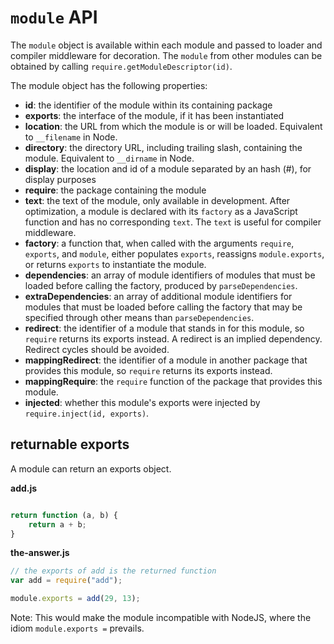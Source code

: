 `module` API
============

The `module` object is available within each module and passed to loader and
compiler middleware for decoration. The `module` from other
modules can be obtained by calling `require.getModuleDescriptor(id)`.

The module object has the following properties:

-   **id**: the identifier of the module within its containing package
-   **exports**: the interface of the module, if it has been instantiated
-   **location**: the URL from which the module is or will be loaded. Equivalent to `__filename` in Node.
-   **directory**: the directory URL, including trailing slash, containing
    the module. Equivalent to `__dirname` in Node.
-   **display**: the location and id of a module separated by an
    hash (#), for display purposes
-   **require**: the package containing the module
-   **text**: the text of the module, only available in development.  After
    optimization, a module is declared with its `factory` as a
    JavaScript function and has no corresponding `text`.  The `text` is
    useful for compiler middleware.
-   **factory**: a function that, when called with the arguments
    `require`, `exports`, and `module`, either populates `exports`,
    reassigns `module.exports`, or returns `exports` to instantiate the
    module.
-   **dependencies**: an array of module identifiers of modules that
    must be loaded before calling the factory, produced by
    `parseDependencies`.
-   **extraDependencies**: an array of additional module identifiers for
    modules that must be loaded before calling the factory that may be
    specified through other means than `parseDependencies`.
-   **redirect**: the identifier of a module that stands in for this
    module, so `require` returns its exports instead.  A redirect is an
    implied dependency.  Redirect cycles should be avoided.
-   **mappingRedirect**: the identifier of a module in another package
    that provides this module, so `require` returns its exports instead.
-   **mappingRequire**: the `require` function of the package that
    provides this module.
-   **injected**: whether this module's exports were injected by
    `require.inject(id, exports)`.


## returnable exports

A module can return an exports object.

**add.js**

```javascript

return function (a, b) {
    return a + b;
}
```

**the-answer.js**

```javascript
// the exports of add is the returned function
var add = require("add");

module.exports = add(29, 13);
```

Note: This would make the module incompatible with NodeJS, where the idiom
`module.exports =` prevails.
